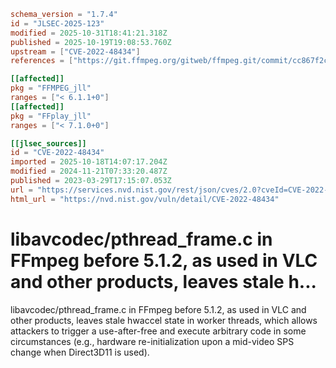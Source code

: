 ```toml
schema_version = "1.7.4"
id = "JLSEC-2025-123"
modified = 2025-10-31T18:41:21.318Z
published = 2025-10-19T19:08:53.760Z
upstream = ["CVE-2022-48434"]
references = ["https://git.ffmpeg.org/gitweb/ffmpeg.git/commit/cc867f2c09d2b69cee8a0eccd62aff002cbbfe11", "https://lists.fedoraproject.org/archives/list/package-announce%40lists.fedoraproject.org/message/KOMB6WRUC55VWV25IKJTV22KARBUGWGQ/", "https://lists.fedoraproject.org/archives/list/package-announce%40lists.fedoraproject.org/message/PQHNSWXFUN3VJ3AO2AEJUK3BURSGM5G2/", "https://news.ycombinator.com/item?id=35356201", "https://security.gentoo.org/glsa/202312-14", "https://wrv.github.io/h26forge.pdf", "https://git.ffmpeg.org/gitweb/ffmpeg.git/commit/cc867f2c09d2b69cee8a0eccd62aff002cbbfe11", "https://lists.fedoraproject.org/archives/list/package-announce%40lists.fedoraproject.org/message/KOMB6WRUC55VWV25IKJTV22KARBUGWGQ/", "https://lists.fedoraproject.org/archives/list/package-announce%40lists.fedoraproject.org/message/PQHNSWXFUN3VJ3AO2AEJUK3BURSGM5G2/", "https://news.ycombinator.com/item?id=35356201", "https://security.gentoo.org/glsa/202312-14", "https://wrv.github.io/h26forge.pdf"]

[[affected]]
pkg = "FFMPEG_jll"
ranges = ["< 6.1.1+0"]
[[affected]]
pkg = "FFplay_jll"
ranges = ["< 7.1.0+0"]

[[jlsec_sources]]
id = "CVE-2022-48434"
imported = 2025-10-18T14:07:17.204Z
modified = 2024-11-21T07:33:20.487Z
published = 2023-03-29T17:15:07.053Z
url = "https://services.nvd.nist.gov/rest/json/cves/2.0?cveId=CVE-2022-48434"
html_url = "https://nvd.nist.gov/vuln/detail/CVE-2022-48434"
```

# libavcodec/pthread_frame.c in FFmpeg before 5.1.2, as used in VLC and other products, leaves stale h...

libavcodec/pthread_frame.c in FFmpeg before 5.1.2, as used in VLC and other products, leaves stale hwaccel state in worker threads, which allows attackers to trigger a use-after-free and execute arbitrary code in some circumstances (e.g., hardware re-initialization upon a mid-video SPS change when Direct3D11 is used).

